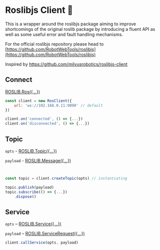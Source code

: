 Roslibjs Client 🤖
====

This is a wrapper around the roslibjs package aiming to improve shortcomings of the original roslib package by introducing a fluent API as well as some useful error and fault handling mechanisms.

For the official roslibjs repository please head to [https://github.com/RobotWebTools/roslibjs](https://github.com/RobotWebTools/roslibjs)

Inspired by https://github.com/milvusrobotics/roslibjs-client

## Connect
[ROSLIB.Ros({...})](http://robotwebtools.org/jsdoc/roslibjs/current/Ros.html)

```js
const client = new RosClient({
    url: 'ws://192.168.0.11:9090' // default
})

client.on('connected', () => {...})
client.on('disconnected', () => {...})
```

## Topic

`opts` - [ROSLIB.Topic({...})](http://robotwebtools.org/jsdoc/roslibjs/current/Topic.html)

`payload` - [ROSLIB.Message({...})](http://robotwebtools.org/jsdoc/roslibjs/current/Message.html)

```js


const topic = client.createTopic(opts) // instantiating

topic.publish(payload)
topic.subscribe(() => {...})
    .dispose()
```

## Service

`opts` – [ROSLIB.Service({...})](http://robotwebtools.org/jsdoc/roslibjs/current/Service.html)

`payload` – [ROSLIB.ServiceRequest({...})](http://robotwebtools.org/jsdoc/roslibjs/current/ServiceRequest.html)

```js
client.callService(opts, payload)
```
